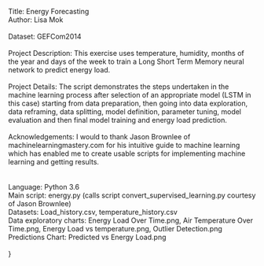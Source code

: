 Title: Energy Forecasting\
Author: Lisa Mok\
\
Dataset: GEFCom2014\
\
Project Description: This exercise uses temperature, humidity, months of the year and days of the week to train a Long Short Term Memory neural network to predict energy load. \
\
Project Details: The script demonstrates the steps undertaken in the machine learning process after selection of an appropriate model (LSTM in this case) starting from data preparation, then going into data exploration, data reframing, data splitting, model definition, parameter tuning, model evaluation and then final model training and energy load prediction.\
\
Acknowledgements: I would to thank Jason Brownlee of machinelearningmastery.com for his intuitive guide to machine learning which has enabled me to create usable scripts for implementing machine learning and getting results.\
\
\
Language: Python 3.6\
Main script: energy.py (calls script convert_supervised_learning.py courtesy of Jason Brownlee)\
Datasets: Load_history.csv, temperature_history.csv\
Data exploratory charts: Energy Load Over Time.png, Air Temperature Over Time.png, Energy Load vs temperature.png, Outlier Detection.png\
Predictions Chart: Predicted vs Energy Load.png\
\
}
